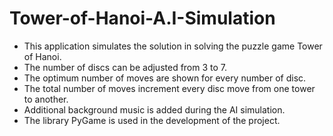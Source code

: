 # Tower-of-Hanoi-A.I-Simulation
- This application simulates the solution in solving the puzzle game Tower of Hanoi. 
- The number of discs can be adjusted from 3 to 7. 
- The optimum number of moves are shown for every number of disc. 
- The total number of moves increment every disc move from one tower to another. 
- Additional background music is added during the AI simulation.
- The library PyGame is used in the development of the project.

